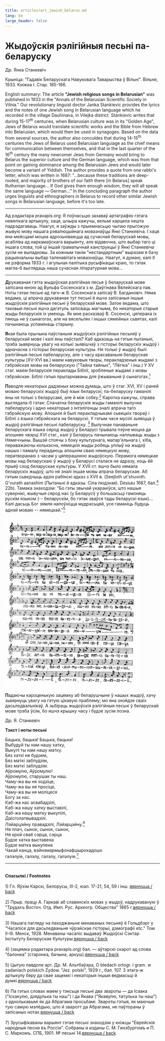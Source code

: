 ```yaml
---
title: articles/art_jewish_belarus.md 
lang: be
large_header: false
---
```



<h1 id="жыдоўскія-рэлігійныя-песьні-па-беларуску">Жыдоўскія рэлігійныя песьні па-беларуску</h1>

Др. Янка Станкевіч


Крыніца: "Гадавік Беларускага Навуковага Таварыства ў Вільні". Вільня, 1933. Кніжка І. Стар. 185-186.


English summary: The article <strong>"Jewish religious songs in Belarusian"</strong> was published in 1933 in the "Annals of the Belarusian Scientific Society in Vilnia." Our revolutionary linguist doctor Janka Stankievic provides the lyrics and the notes of one Jewish song in Belarusian language which he recorded in the village Dauhinava, in Vilejka district. Stankievic writes that during 15-17<sup>th</sup> centuries, when Belarusian culture was in its "Golden Age", Jews of Belarus would translate scientific works and the Bible from Hebrew into Belarusian, which would then be used in synagoges. Based on the data from several sources, the author also conculdes that during 14-15<sup>th</sup> centuries the Jews of Belarus used Belarusian languiage as the chief means for communication between themselves, and that in the last quarter of the 16<sup>th</sup> century the many newcomer Jews from Germany would bring to Belarus the superior culture and the German language, which was from that point on gaining dominance among the Belarusian Jews and would later become a variant of Yiddish. The author provides a quote from one rabbi's letter, which was written in 1687: "...because these traditions are deep-rooted, and majority of brothers of our faith there [in Belarus] speak Ruthenian language... If God gives them enough wisdom, they will all speak the same language — German..." In the concluding paragraph the author urges linguists and ethnographers in Belarus to record other similar Jewish songs in Belarusian language, before it's too late.

<hr />

Ад рэдактара pravapis.org: Я поўнасьцю захаваў артаграфію гэтага невялікага артыкулу, хаця, шчыра кажучы, вельмі карцела нешта падрэдагаваць. Наагул, я заўжды з прыемнасьцю чытаю прыгожую жывую мову нашага рэвалюцыйнага мовазнаўцы Янкі Станкевіча. І хаця яна мейсцамі моцна адрозьніваецца ад сучаснай беларускай мовы, асабліва ад наркамаўскага варыянту, але відавочна, што выбар таго ці іншага слова, той ці іншай граматычнай канструкцыі ў Янкі Станкевіча зусім не выпадковы. За кожным такім "нестандартным" выразам я бачу рацыянальны выбар таленавітага мовазнаўцы. Наагул, я думаю, калі б не рэформа 1933 г. і агульная палітыка русыфікацыі краю, то гэтак магла-б выглядаць наша сучасная літаратурная мова...

<hr />

<strong>Д</strong>рукаваная гэтта жыдоўская рэлігійная песья ў беларускай мове запісана мною ад Вульфа Сосенскага з м. Даўгінава Вялейскага пав. Ноты гэтае песьні ад таго-ж В. Сосенскага запісаў В. Багдановіч. Няма ведама, ці апрача друкаванае тут песьні ё яшчэ запісаныя іншыя жыдоўскія рэлігійныя песьні ў беларускай мове. Затое ведама, што таковыя песьні яшчэ дагэтуль запісваць магчыма, бо некаторыя старыя жыды беларускія іх умеюць. Як мне расказваў В. Сосенскі, цяперака іх пяюць не ў сынагогах, але на вясельлях і іншых сямейных сьвятах, калі пачынаюць успамінаць старыну.


<strong>Я</strong>кая была прычына паўстаньня жыдоўскіх рэлігійных песьняў у беларускай мове і калі яны паўсталі? Каб адказаць на гэтыя пытаньні, трэба зьвярнуць увагу на колькі зьявішчаў з гісторыі беларускіх жыдоў і адначасна з гісторыі беларускае культуры. Ня толькі ў жыдоў былі рэлігійныя песьні пабеларуску, але з часу красаваньня беларускае культуры (XV-XVI вв.) маем навуковыя творы, перакладзеныя жыдамі з гэбрэйскае мовы на беларускую ("Тайна тайных", "Лёгіка" і інш.) У XV стаг. маем беларускія пераклады Бібліі, зробленыя жыдамі з мовы гэбрэйскае. Бібліі гэтыя прытарнаваны для ўжываньня ў сынагогах.<a href="#spasylki"><sup>1</sup></a> <span id="FOOTNOTE1"></span>


<strong>П</strong>аводле некаторых дадзеных можна думаць, што ў стаг. XVI, XV і раней моваю беларускіх жыдоў быў язык беларускі; па-беларуску гаманілі яны ня толькі з беларусамі, але й між собку.<a href="#spasylki"><sup>2</sup></a> <span id="FOOTNOTE2"></span> Каротка кажучы, справа выглядала-б гэтак: Спачатна беларускія жыды гаманілі вылучна пабеларуску і адно некаторыя з інтэлігенцы зналі апрача таго гэбрэйскую мову. Апошнія й былі перакладчыкамі сьвецкіх твораў і Бібліі з языка гэбрэйскага на беларускі. У гэтым часе мусілі зьявіцца ў жыдоў рэлігійныя песьні пабеларуску. <a href="#spasylki"><sup>3</sup></a> <span id="FOOTNOTE3"></span> Вылучнае панаваньне беларускага языка сярод жыдоў у Беларусі трывала пэўне моцна да апошняе чвэрці XVI стаг., калі ў Беларусь пачынаюць наплываць жыды з Нямеччыны. Вышэй стоячы з боку культурнага, матар'яльнага і, хіба, пераважаючы колькасна, нямецкія жыды робяць уплыў на жыдоў нашых і памалу перадаюць апошнім сваю нямецкую мову, ператворанаю з часам у цяперашнюю жыдоўскую. Перамога нямецкае мовы над беларускаю ў жыдоў у Беларусі сталася не адразу, хоць ёй прыяў сход беларускае культуры. У XVII ст. яшчэ было нямала беларускіх жыдоў, што ня зналі іншае мовы апрача беларускае. Аб гэтым сьведчыць адзін рабінскі адказ з XVII в. (Seejloth ut'shuvoth. G'vurath aanashim (Пытаньні й адказы. Сіла людзкая). Dessau 1687, бал.<a href="#spasylki"><sup>4</sup></a> <span id="FOOTNOTE4"></span> 22b). Тамака знаходзім: "Бо гэты звычай укараніўся, што нашыя сувернікі, жывучыя сярод нас (у Беларусі) у большасьці гамоняць рускім языком (-- беларускім, бо гэтак зваўся тады беларускі язык)... Калі дасьць Бог зямля напоўніцца мудрасьцяй, усе гаманіць будуць аднэй моваю -- нямецкай."<a href="#spasylki"><sup>5</sup></a> <span id="FOOTNOTE5"></span>


<img src="jewish_song1.jpg" width="437" height="567" alt="Jewish song in Belarusian" /> <strong>П</strong>адаючы кароценькую зацемку аб беларушчыне ў нашых жыдоў, хачу зьвярнуць увагу на гэтую цікавую праблему; мо яна знойдзе сваіх дасьледвальнікаў. А зьбіраць жыдоўскія рэлігійныя песьні ў беларускай мове трэба ўсім, бо яшчэ крышку часу і будзе зусім позна.


Др. Я. Станкевіч


<strong>Тэкст і ноты песьні</strong>


Бацька, бацька! Бацька, бацька!<br />
Выбудуй ты нам нашу хатку,<br />
Выкупі ты нам нашу матку.<br />
Бяз хаткі ня будзем,<br />
Бяз маткі заблудзім,<br />
Бяз маткі заблудзім.<br />
Аўромулю, Аўромулю!<br />
Аўромулю, старушак ты наш.<br />
Чаму-жа вы ня ходзіце,<br />
Чаму-жа вы ня просіце,<br />
Чаму-жа вы ня моліцеся<br />
Богу за нас.<br />
Каб-жа нас асвабадзілі,<br />
Каб-жа нашу хатку выставілі,<br />
Каб-жа нашу матку выкупілі,<br />
Даісголатвывадзілі.<br />
Лэйарцэйну правадзілі, Лэйарцэйну.<a href="#spasylki"><sup>6</sup></a> <span id="FOOTNOTE6"></span><br />
Ня плач, сынок, сынок, сынок,<br />
Ня крой сваё сэрца, сэрца<br />
Будзе хатка выставена<br />
Будзе матка выкупена<br />
Чакай канца, вэйнэмармыфонафшырохадошо<br />
галэлуіе, галэлу, галэлу, галэлуіе.<a href="#spasylki"><sup>7</sup></a> <span id="FOOTNOTE7"></span><br />


<hr />

<br />
<strong>Спасылкі / Footnotes</strong><span id="spasylki"></span><br />
<br />
1) Гл. Яўхім Карскі, Белорусы, III-2, юал. 17-21, 54, 59 і інш. <span class="small"><a href="#FOOTNOTE1">вярнуцца / back</a></span><br />
<br />
2) Прыр. працу А. Гаркаві аб славянскіх мовах у жыдоў, надрукаваную ў "Трудахъ Восточ. Отд. Имп. Рус. Археогр. Общества" 1865 г.<span class="small"><a href="#FOOTNOTE2">вярнуцца / back</a></span><br />
<br />
3) Нашага пагляду на паходжаньне менаваных песьняў ё Гольдбэрг у "Часапісе для дасьледваньня чўрэйскае гісторыі, дэмографіі etc." Том II-III. Менск, 1928. Менаваны часапіс выдаваў Жыдоўскі Сэктар Інстытуту Беларускае Культуры.<span class="small"><a href="#FOOTNOTE3">вярнуцца / back</a></span><br />
<br />
4) (зацемка рэдактара pravapis.org) бал. — аўтарскі скарот ад слова "балонка" (старонка, бачына, аркуш).<span class="small"><a href="#FOOTNOTE4">вярнуцца / back</a></span><br />
<br />
5) Цытую павдоле арт. Др. М. Альтбаўэра, O bledach ortogr. i gram. w zadaniach polskich Zydow. "Jez. polski", 1929 г., бал. 107. З этага-ж артыкулу бяру да свае зацемкі і некаторыя іншыя ведмасьці й думкі.<span class="small"><a href="#FOOTNOTE5">вярнуцца / back</a></span><br />
<br />
6) Па гэтых словах маем у тэксьце песьні два звароты — да Ісаака ("Ісхакулю, дзядулька ты наш") і да Якава ("Якавулю, татулька ты наш") з аднолькавымі як да Абрагама просьбамі. Звароты гэтыя, як маючыя тую самую мэлёдыю, што й зваротт да Абрагама, не паўтораны ў запісаных нотах.<span class="small"><a href="#FOOTNOTE6">вярнуцца / back</a></span><br />
<br />
7) Зрусыфікаваны варыянт гэтае песьні знаходзім у кніжцы "Еврейскія народныя песни въ Россіи". Собраны и изданы С. М. Гинзбургомъ и П. С. Маркомъ. СПБ, 1901. № песьні 14.<span class="small"><a href="#FOOTNOTE7">вярнуцца / back</a></span>


